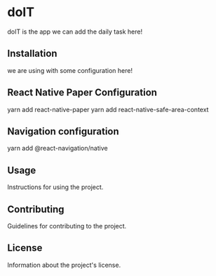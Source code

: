 # doIT 
doIT is the app we can add the daily task here!

## Installation

we are using with some configuration here!

## React Native Paper Configuration

yarn add react-native-paper
yarn add react-native-safe-area-context


## Navigation configuration
yarn add @react-navigation/native

## Usage

Instructions for using the project.

## Contributing

Guidelines for contributing to the project.

## License

Information about the project's license.
